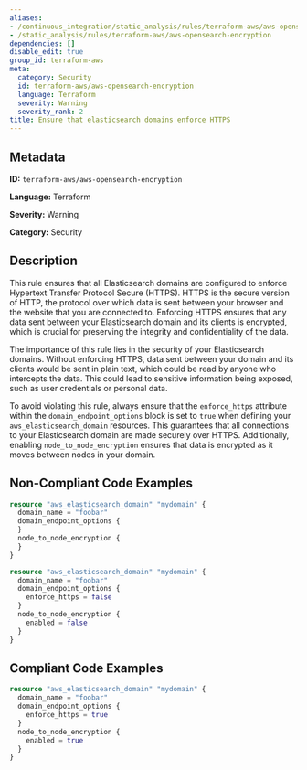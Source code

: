 ```yaml
---
aliases:
- /continuous_integration/static_analysis/rules/terraform-aws/aws-opensearch-encryption
- /static_analysis/rules/terraform-aws/aws-opensearch-encryption
dependencies: []
disable_edit: true
group_id: terraform-aws
meta:
  category: Security
  id: terraform-aws/aws-opensearch-encryption
  language: Terraform
  severity: Warning
  severity_rank: 2
title: Ensure that elasticsearch domains enforce HTTPS
---
```

<!--  SOURCED FROM https://github.com/DataDog/datadog-static-analyzer-rule-docs -->


## Metadata
**ID:** `terraform-aws/aws-opensearch-encryption`

**Language:** Terraform

**Severity:** Warning

**Category:** Security

## Description
This rule ensures that all Elasticsearch domains are configured to enforce Hypertext Transfer Protocol Secure (HTTPS). HTTPS is the secure version of HTTP, the protocol over which data is sent between your browser and the website that you are connected to. Enforcing HTTPS ensures that any data sent between your Elasticsearch domain and its clients is encrypted, which is crucial for preserving the integrity and confidentiality of the data.

The importance of this rule lies in the security of your Elasticsearch domains. Without enforcing HTTPS, data sent between your domain and its clients would be sent in plain text, which could be read by anyone who intercepts the data. This could lead to sensitive information being exposed, such as user credentials or personal data.

To avoid violating this rule, always ensure that the `enforce_https` attribute within the `domain_endpoint_options` block is set to `true` when defining your `aws_elasticsearch_domain` resources. This guarantees that all connections to your Elasticsearch domain are made securely over HTTPS. Additionally, enabling `node_to_node_encryption` ensures that data is encrypted as it moves between nodes in your domain.

## Non-Compliant Code Examples
```terraform
resource "aws_elasticsearch_domain" "mydomain" {
  domain_name = "foobar"
  domain_endpoint_options {
  }
  node_to_node_encryption {
  }
}
```

```terraform
resource "aws_elasticsearch_domain" "mydomain" {
  domain_name = "foobar"
  domain_endpoint_options {
    enforce_https = false
  }
  node_to_node_encryption {
    enabled = false
  }
}
```

## Compliant Code Examples
```terraform
resource "aws_elasticsearch_domain" "mydomain" {
  domain_name = "foobar"
  domain_endpoint_options {
    enforce_https = true
  }
  node_to_node_encryption {
    enabled = true
  }
}
```
